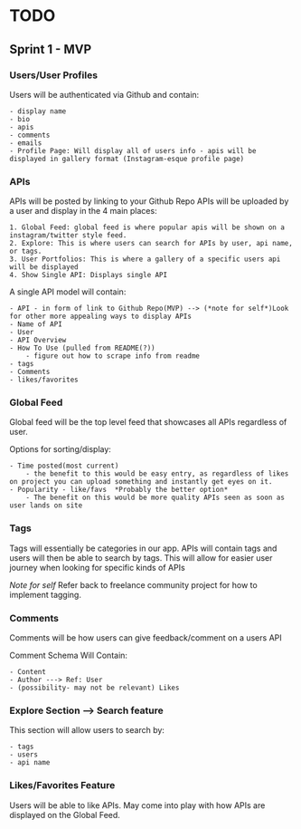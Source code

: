 # TODO

## Sprint 1 - MVP

### Users/User Profiles
Users will be authenticated via Github and contain:

    - display name
    - bio
    - apis
    - comments
    - emails
    - Profile Page: Will display all of users info - apis will be displayed in gallery format (Instagram-esque profile page)



### APIs
APIs will be posted by linking to your Github Repo
APIs will be uploaded by a user and display in the 4 main places:

    1. Global Feed: global feed is where popular apis will be shown on a instagram/twitter style feed.
    2. Explore: This is where users can search for APIs by user, api name, or tags.
    3. User Portfolios: This is where a gallery of a specific users api will be displayed
    4. Show Single API: Displays single API

A single API model will contain:

    - API - in form of link to Github Repo(MVP) --> (*note for self*)Look for other more appealing ways to display APIs
    - Name of API
    - User
    - API Overview
    - How To Use (pulled from README(?))
        - figure out how to scrape info from readme
    - tags
    - Comments
    - likes/favorites


### Global Feed
Global feed will be the top level feed that showcases all APIs regardless of user.

Options for sorting/display:

    - Time posted(most current)
        - the benefit to this would be easy entry, as regardless of likes on project you can upload something and instantly get eyes on it.
    - Popularity - like/favs  *Probably the better option*
        - The benefit on this would be more quality APIs seen as soon as user lands on site

### Tags
Tags will essentially be categories in our app. APIs will contain tags and users will then be able to search by tags. This will allow for easier user journey when looking for specific kinds of APIs

*Note for self*
Refer back to freelance community project for how to implement tagging.

### Comments
Comments will be how users can give feedback/comment on a users API

Comment Schema Will Contain:

    - Content
    - Author ---> Ref: User
    - (possibility- may not be relevant) Likes

### Explore Section --> Search feature
This section will allow users to search by:

    - tags
    - users
    - api name

### Likes/Favorites Feature
Users will be able to like APIs. May come into play with how APIs are displayed on the Global Feed.
